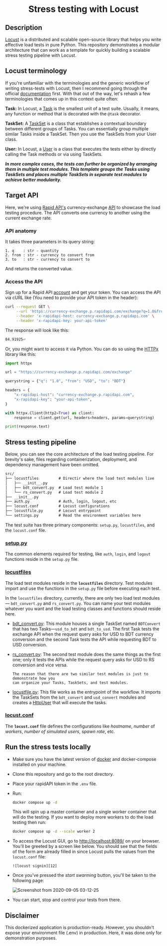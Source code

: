 <div align="center">

# Stress testing with Locust

</div>

## Description

[Locust][0] is a distributed and scalable open-source library that helps you write effective
load tests in pure Python. This repository demonstrates a modular architecture that can work
as a template for quickly building a scalable stress testing pipeline with Locust.

## Locust terminology

If you're unfamiliar with the terminologies and the generic workflow of writing stress-tests
with Locust, then I recommend going through the official [documentation][1] first. With that
out of the way, let's rehash a few terminologies that comes up in this context quite often:

**Task:** In Locust, a [Task][2] is the smallest unit of a test suite. Usually, it means,
any function or method that is decorated with the `@task` decorator.

**TaskSet:** A [TaskSet][3] is a class that establishes a contextual boundary between
different groups of Tasks. You can essentially group multiple similar Tasks inside a
TaskSet. Then you use the TaskSets from your User class.

**User:** In Locust, a [User][4] is a class that executes the tests either by directly
calling the Task methods or via using TaskSets.

**_In more complex cases, the tests can further be organized by arranging them in multiple
test modules. This template groups the Tasks using TaskSets and places multiple TaskSets in
separate test modules to achieve better modularity._**

## Target API

Here, we're using [Rapid API's][5] currency-exchange [API][6] to showcase the load testing
procedure. The API converts one currency to another using the current exchange rate.

### API anatomy

It takes three parameters in its query string:

```
1. q    : str - quantity
2. from : str - currency to convert from
3. to   : str - currency to convert to
```

And returns the converted value.

### Access the API

Sign up for a Rapid API [account][7] and get your token. You can access the API via cURL
like (You need to provide your API token in the header):

```sh
curl --request GET \
     --url 'https://currency-exchange.p.rapidapi.com/exchange?q=1.0&from=USD&to=BDT' \
     --header 'x-rapidapi-host: currency-exchange.p.rapidapi.com' \
     --header 'x-rapidapi-key: your-api-token'
```

The response will look like this:

```txt
84.91925⏎
```

Or, you might want to access it via Python. You can do so using the [HTTPx][8] library like
this:

```python
import httpx

url = "https://currency-exchange.p.rapidapi.com/exchange"

querystring = {"q": "1.0", "from": "USD", "to": "BDT"}

headers = {
    "x-rapidapi-host": "currency-exchange.p.rapidapi.com",
    "x-rapidapi-key": "your-api-token",
}

with httpx.Client(http2=True) as client:
    response = client.get(url, headers=headers, params=querystring)

print(response.text)
```

## Stress testing pipeline

Below, you can see the core architecture of the load testing pipeline. For brevity's sake,
files regarding containerization, deployment, and dependency management have been omitted.

```txt
src/
├── locustfiles         # Directir where the load test modules live
│   ├── __init__.py
│   ├── bdt_convert.py  # Load test module 1
│   └── rs_convert.py   # Load test module 2
├── __init__.py
├── auth.py             # Auth, login, logout, etc
├── locust.conf         # Locust configurations
├── locustfile.py       # Locust entrypoint
└── settings.py         # Read the environment variables here
```

The test suite has three primary components: `setup.py`, `locustfiles`, and the
`locust.conf` file.

### [setup.py](src/setup.py)

The common elements required for testing, like `auth`, `login`, and `logout` functions
reside in the `setup.py` file.

### [locustfiles](src/locustfiles/)

The load test modules reside in the **`locustfiles`** directory. Test modules import and use
the functions in the `setup.py` file before executing each test.

In the `locustfiles` directory, currently, there are only two load test modules—
`bdt_convert.py` and `rs_convert.py`. You can name your test modules whatever you want and
the load testing classes and functions should reside here.

-   [bdt_convert.py](src/locustfiles/bdt_convert.py): This module houses a single TaskSet
    named `BDTConvert` that has two Tasks—`usd_to_bdt` and `bdt_to_usd`. The first Task
    tests the exchange API when the request query asks for USD to BDT currency conversion
    and the second Task tests the API while requesting BDT to USD conversion.

-   [rs_convert.py](src/locustfiles/rs_convert.py): The second test module does the same
    things as the first one; only it tests the APIs while the request query asks for USD to
    RS conversion and vice versa.

        The reason that there are two similar test modules is just to demonstrate how you
        can organize your Tasks, TaskSets, and test modules.

-   [locustfile.py](src/locustfile.py): This file works as the entrypoint of the workflow.
    It imports the TaskSets from the `bdt_convert` and `usd_convert` modules and creates a
    [HttpUser][9] that will execute the tasks.

### [locust.conf](src/locust.conf)

The **`locust.conf`** file defines the configurations like _hostname_, _number_ of
_workers_, _number of simulated users_, _spawn rate_, etc.

## Run the stress tests locally

-   Make sure you have the latest version of [docker][10] and docker-compose installed on
    your machine.

-   Clone this repository and go to the root directory.

-   Place your rapidAPI token in the `.env` file.

-   Run:

    ```sh
    docker compose up -d
    ```

    This will spin up a master container and a single worker container that will do the
    testing. If you want to deploy more workers to do the load testing then run:

    ```sh
    docker compose up -d --scale worker 2
    ```

-   To access the Locust GUI, go to [http://localhost:8089/][11] on your browser. You'll be
    greeted by a screen like below. You should see that the fields of the form are already
    filled in since Locust pulls the values from the `locust.conf` file:

        ![locust signin][12]

-   Once you've pressed the _start swarming_ button, you'll be taken to the following page:

    ![Screenshot from 2020-09-05 03-12-25][13]

-   You can start, stop and control your tests from there.

## Disclaimer

This dockerized application is production-ready. However, you shouldn't expose your
environment file (.env) in production. Here, it was done only for demonstration purposes.

[0]: https://locust.io/
[1]: https://docs.locust.io/en/stable/
[2]: https://docs.locust.io/en/stable/writing-a-locustfile.html#tasks
[3]: https://docs.locust.io/en/stable/writing-a-locustfile.html#tasksets
[4]: https://docs.locust.io/en/stable/writing-a-locustfile.html#user-class
[5]: https://rapidapi.com/
[6]: https://rapidapi.com/fyhao/api/currency-exchange
[7]: https://rapidapi.com/signup
[8]: https://github.com/encode/httpx
[9]: https://docs.locust.io/en/stable/writing-a-locustfile.html#making-http-requests
[10]: https://www.docker.com/
[11]: http://localhost:8089/
[12]:
    https://user-images.githubusercontent.com/30027932/92285103-51988580-ef25-11ea-9155-c9d3f5dcaf42.png
[13]:
    https://user-images.githubusercontent.com/30027932/92285284-b94ed080-ef25-11ea-9f91-3f972fd844f1.png
